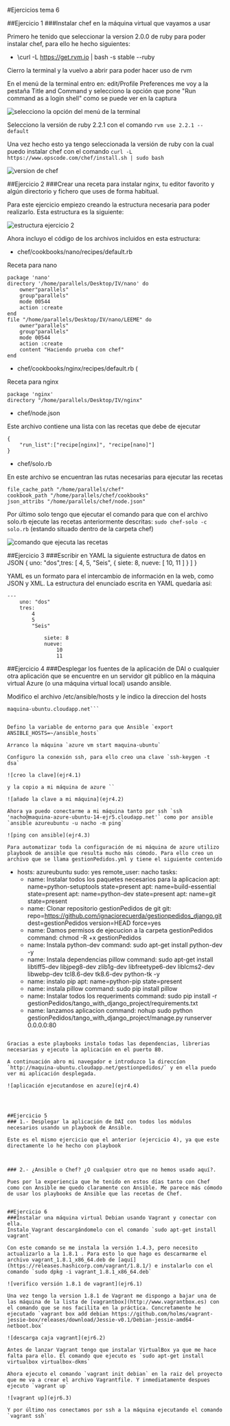 #Ejercicios tema 6


##Ejercicio 1
###Instalar chef en la máquina virtual que vayamos a usar

Primero he tenido que seleccionar la version 2.0.0 de ruby para poder instalar chef, para ello he hecho siguientes:

* \curl -L https://get.rvm.io | bash -s stable --ruby 

Cierro la terminal y la vuelvo a abrir para poder hacer uso de rvm

En el menú de la terminal entro en: edit/Profile Preferences  me voy a la pestaña Title and Command y selecciono la opción que pone "Run command as a login shell" como se puede ver en la captura

![selecciono la opción del menú de la terminal](ejr1.1)

Selecciono la versión de ruby 2.2.1 con el comando `rvm use 2.2.1 --default`

Una vez hecho esto ya tengo seleccionada la versión de ruby con la cual puedo instalar chef con el comando `curl -L https://www.opscode.com/chef/install.sh | sudo bash`

![version de chef](ejr1.2)


##Ejercicio 2
###Crear una receta para instalar nginx, tu editor favorito y algún directorio y fichero que uses de forma habitual.

Para este ejercicio empiezo creando la estructura necesaria para poder realizarlo. Esta estructura es la siguiente:

![estructura ejercicio 2](ejr2.1)

Ahora incluyo el código de los archivos incluidos en esta estructura:

* chef/cookbooks/nano/recipes/default.rb 

Receta para nano

```
package 'nano'directory '/home/parallels/Desktop/IV/nano' do   	owner"parallels"   	group"parallels"    mode 00544   	action :createendfile "/home/parallels/Desktop/IV/nano/LEEME" do   	owner"parallels"   	group"parallels"   	mode 00544   	action :create    content "Haciendo prueba con chef"end
```

* chef/cookbooks/nginx/recipes/default.rb (

Receta para nginx

```
package 'nginx'directory "/home/parallels/Desktop/IV/nginx"
```

* chef/node.json

Este archivo contiene una lista con las recetas que debe de ejecutar

```
{    "run_list":["recipe[nginx]", "recipe[nano]"]}
```

* chef/solo.rb

En este archivo se encuentran las rutas necesarias para ejecutar las recetas

```
file_cache_path "/home/parallels/chef" cookbook_path "/home/parallels/chef/cookbooks" json_attribs "/home/parallels/chef/node.json" 
```

Por último solo tengo que ejecutar el comando para que con el archivo solo.rb ejecute las recetas anteriormente descritas: `sudo chef-solo -c solo.rb` (estando situado dentro de la carpeta chef)

![comando que ejecuta las recetas](ejr2.2)

##Ejercicio 3
###Escribir en YAML la siguiente estructura de datos en JSON { uno: "dos",tres: [ 4, 5, "Seis", { siete: 8, nueve: [ 10, 11 ] } ] }

YAML es un formato para el intercambio de información  en la web, como JSON y XML. La estructura del enunciado escrita en YAML quedaría así:


	---
		uno: "dos"
		tres:
			4
			5
			"Seis"
			
				siete: 8
				nueve:
					10
					11
	



##Ejercicio 4
###Desplegar los fuentes de la aplicación de DAI o cualquier otra aplicación que se encuentre en un servidor git público en la máquina virtual Azure (o una máquina virtual local) usando ansible.

Modifico el archivo /etc/ansible/hosts y le indico la direccion del hosts
```[azureubuntu]maquina-ubuntu.cloudapp.net```


Defino la variable de entorno para que Ansible `export ANSIBLE_HOSTS=~/ansible_hosts`

Arranco la máquina `azure vm start maquina-ubuntu`

Configuro la conexión ssh, para ello creo una clave `ssh-keygen -t dsa` 

![creo la clave](ejr4.1)

y la copio a mi máquina de azure ``

![añado la clave a mi máquina](ejr4.2)

Ahora ya puedo conectarme a mi máquina tanto por ssh `ssh 'nacho@maquina-azure-ubuntu-14-ejr5.cloudapp.net'` como por ansible `ansible azureubuntu -u nacho -m ping`

![ping con ansible](ejr4.3)

Para automatizar toda la configuración de mi máquina de azure utilizo playbook de ansible que resulta mucho más cómodo. Para ello creo un archivo que se llama gestionPedidos.yml y tiene el siguiente contenido

```
- hosts: azureubuntu
  sudo: yes
  remote_user: nacho
  tasks:
  - name: Instalar todos los paquetes necesarios para la aplicacion
    apt: name=python-setuptools state=present
    apt: name=build-essential state=present
    apt: name=python-dev state=present
    apt: name=git state=present
  - name: Clonar repositorio gestionPedidos de git
    git: repo=https://github.com/ignaciorecuerda/gestionpedidos_django.git  dest=gestionPedidos version=HEAD force=yes
  - name: Damos permisos de ejecucion a la carpeta gestionPedidos
    command: chmod -R +x gestionPedidos
  - name: Instala python-dev
    command: sudo apt-get install python-dev -y
  - name: Instala dependencias pillow
    command: sudo apt-get install libtiff5-dev libjpeg8-dev zlib1g-dev libfreetype6-dev liblcms2-dev libwebp-dev tcl8.6-dev tk8.6-dev python-tk -y
  - name: instalo pip
    apt: name=python-pip state=present
  - name: instala pillow
    command: sudo pip install pillow 
  - name: Instalar todos los requeriments 
    command: sudo pip install -r gestionPedidos/tango_with_django_project/requirements.txt
  - name: lanzamos aplicacion
    command: nohup sudo python gestionPedidos/tango_with_django_project/manage.py runserver 0.0.0.0:80
```

Gracias a este playbooks instalo todas las dependencias, librerias necesarias y ejecuto la aplicación en el puerto 80.

A continuación abro mi navegador e introduzco la direccíon `http://maquina-ubuntu.cloudapp.net/gestionpedidos/` y en ella puedo ver mi aplicación desplegada.

![aplicación ejecutandose en azure](ejr4.4)




##Ejercicio 5
### 1.- Desplegar la aplicación de DAI con todos los módulos necesarios usando un playbook de Ansible.

Este es el mismo ejercicio que el anterior (ejercicio 4), ya que este directamente lo he hecho con playbook



### 2.- ¿Ansible o Chef? ¿O cualquier otro que no hemos usado aquí?.

Pues por la experiencia que he tenido en estos días tanto con Chef como con Ansible me quedo claramente con Ansible. Me parece más cómodo de usar los playbooks de Ansible que las recetas de Chef.


##Ejercicio 6
###Instalar una máquina virtual Debian usando Vagrant y conectar con ella.
Instalo Vagrant descargándomelo con el comando `sudo apt-get install vagrant`

Con este comando se me instala la versión 1.4.3, pero necesito actualizarlo a la 1.8.1 . Para esto lo que hago es descarmarme el archivo vagrant_1.8.1_x86_64.deb de [aquí](https://releases.hashicorp.com/vagrant/1.8.1/) e instalarlo con el comando `sudo dpkg -i vagrant_1.8.1_x86_64.deb`

![verifico versión 1.8.1 de vagrant](ejr6.1)

Una vez tengo la version 1.8.1 de Vagrant me dispongo a bajar una de las máquina de la lista de [vagrantbox](http://www.vagrantbox.es) con el comando que se nos facilita en la práctica. Concretamente he ejecutado `vagrant box add debian https://github.com/holms/vagrant-jessie-box/releases/download/Jessie-v0.1/Debian-jessie-amd64-netboot.box`

![descarga caja vagrant](ejr6.2)

Antes de lanzar Vagrant tengo que instalar VirtualBox ya que me hace falta para ello. El comando que ejecuto es `sudo apt-get install virtualbox virtualbox-dkms`

Ahora ejecuto el comando `vagrant init debian` en la raiz del proyecto que me va a crear el archivo Vagrantfile. Y inmediatamente despues ejecuto `vagrant up`

![vagrant up](ejr6.3)

Y por último nos conectamos por ssh a la máquina ejecutando el comando `vagrant ssh`



